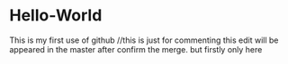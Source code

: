 # Hello-World
This is my first use of github //this is just for commenting
this edit will be appeared in the master after confirm the merge. but firstly only here
